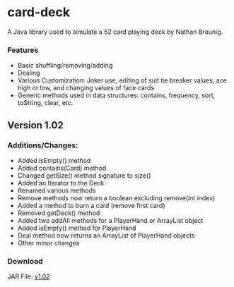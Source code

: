 # card-deck
A Java library used to simulate a 52 card playing deck by Nathan Breunig.
### Features
  - Basic shuffling/removing/adding
  - Dealing
  - Various Customization: Joker use, editing of suit tie breaker values, ace high or low, and changing values of face cards
  - Generic methods used in data structures: contains, frequency, sort, toString, clear, etc. 
## Version 1.02
### Additions/Changes: 
  - Added isEmpty() method
  - Added contains(Card) method
  - Changed getSize() method signature to size()
  - Added an Iterator to the Deck
  - Renamed various methods
  - Remove methods now return a boolean excluding remove(int index)
  - Added a method to burn a card (remove first card)
  - Removed getDeck() method
  - Added two addAll methods for a PlayerHand or ArrayList<Card> object
  - Added isEmpty() method for PlayerHand
  - Deal method now returns an ArrayList of PlayerHand objects
  - Other minor changes

### Download
JAR File: [v1.02](http://bit.ly/2NfkYZT)
